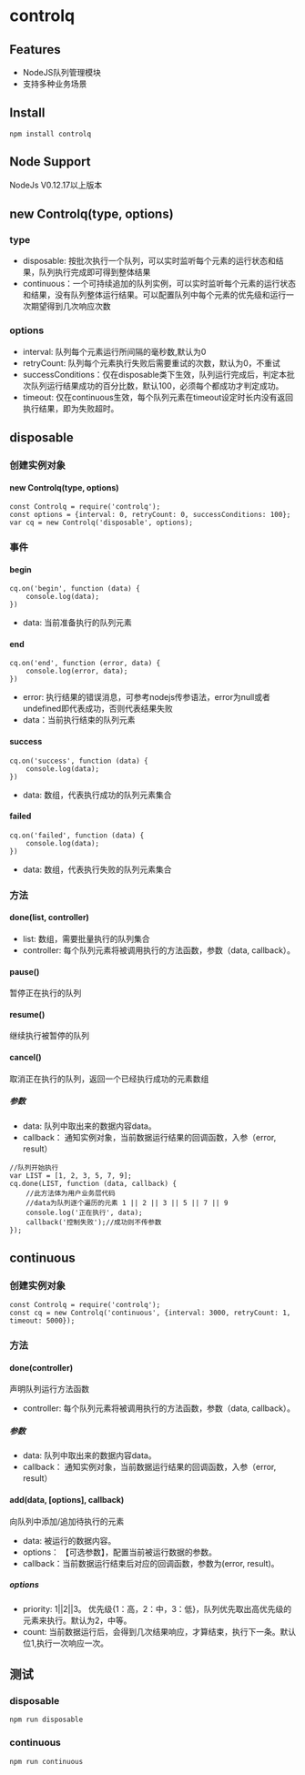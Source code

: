 # controlq

## Features

- NodeJS队列管理模块
- 支持多种业务场景



## Install

```
npm install controlq
```



## Node Support

NodeJs V0.12.17以上版本



## new Controlq(type, options)

### type

- disposable: 按批次执行一个队列，可以实时监听每个元素的运行状态和结果，队列执行完成即可得到整体结果
- continuous：一个可持续追加的队列实例，可以实时监听每个元素的运行状态和结果，没有队列整体运行结果。可以配置队列中每个元素的优先级和运行一次期望得到几次响应次数

### options

- interval: 队列每个元素运行所间隔的毫秒数,默认为0
- retryCount: 队列每个元素执行失败后需要重试的次数，默认为0，不重试
- successConditions：仅在disposable类下生效，队列运行完成后，判定本批次队列运行结果成功的百分比数，默认100，必须每个都成功才判定成功。
- timeout: 仅在continuous生效，每个队列元素在timeout设定时长内没有返回执行结果，即为失败超时。



## disposable

### 创建实例对象

#### new Controlq(type, options)

```
const Controlq = require('controlq');
const options = {interval: 0, retryCount: 0, successConditions: 100};
var cq = new Controlq('disposable', options);
```



### 事件

#### begin

```
cq.on('begin', function (data) {
    console.log(data);
})
```



- data: 当前准备执行的队列元素

#### end

```
cq.on('end', function (error, data) {
    console.log(error, data);
})
```



- error: 执行结果的错误消息，可参考nodejs传参语法，error为null或者undefined即代表成功，否则代表结果失败
- data：当前执行结束的队列元素

#### success

```
cq.on('success', function (data) {
    console.log(data);
})
```



- data: 数组，代表执行成功的队列元素集合

#### failed

```
cq.on('failed', function (data) {
    console.log(data);
})
```



- data: 数组，代表执行失败的队列元素集合

### 方法

#### done(list, controller)

- list: 数组，需要批量执行的队列集合
- controller: 每个队列元素将被调用执行的方法函数，参数（data, callback）。

#### pause()

暂停正在执行的队列

#### resume()

继续执行被暂停的队列

#### cancel()

取消正在执行的队列，返回一个已经执行成功的元素数组

##### 参数

- data: 队列中取出来的数据内容data。
- callback： 通知实例对象，当前数据运行结果的回调函数，入参（error, result）



```
//队列开始执行
var LIST = [1, 2, 3, 5, 7, 9];
cq.done(LIST, function (data, callback) {
    //此方法体为用户业务层代码
    //data为队列逐个遍历的元素 1 || 2 || 3 || 5 || 7 || 9
    console.log('正在执行', data);
    callback('控制失败');//成功则不传参数
});
```



## continuous

### 创建实例对象

```
const Controlq = require('controlq');
const cq = new Controlq('continuous', {interval: 3000, retryCount: 1, timeout: 5000});
```



### 方法

#### done(controller)

声明队列运行方法函数

- controller: 每个队列元素将被调用执行的方法函数，参数（data, callback）。

##### 参数

- data: 队列中取出来的数据内容data。
- callback： 通知实例对象，当前数据运行结果的回调函数，入参（error, result）

#### add(data, [options], callback)

向队列中添加/追加待执行的元素

- data: 被运行的数据内容。
- options： 【可选参数】，配置当前被运行数据的参数。
- callback：当前数据运行结束后对应的回调函数，参数为(error, result)。



##### options

- priority: 1||2||3。 优先级{1：高，2：中，3：低}，队列优先取出高优先级的元素来执行。默认为2，中等。
- count: 当前数据运行后，会得到几次结果响应，才算结束，执行下一条。默认位1,执行一次响应一次。

## 测试

### disposable

```
npm run disposable
```



### continuous

```
npm run continuous
```

